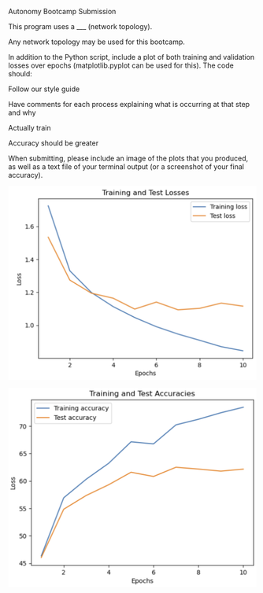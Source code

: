 Autonomy Bootcamp Submission

This program uses a ___ (network topology). 

Any network topology may be used for this bootcamp. 




In addition to the Python script, include a plot of both training and validation losses over epochs (matplotlib.pyplot can be used for this). The code should:

Follow our style guide

Have comments for each process explaining what is occurring at that step and why

Actually train

Accuracy should be greater




When submitting, please include an image of the plots that you produced, as well as a text file of your terminal output (or a screenshot of your final accuracy).


![plot](./loss_curves.png)

![plot](./accuracy_curves.png)


